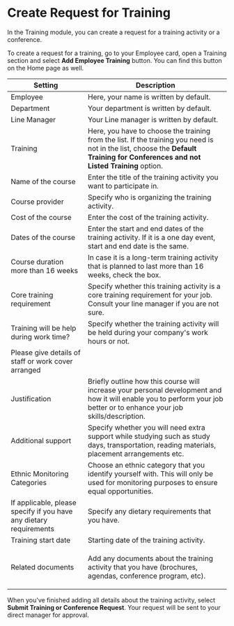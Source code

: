 # Create Request for Training

In the Training module, you can create a request for a training activity or a conference.

To create a request for a training, go to your Employee card, open a Training section and select **Add Employee Training** button. You can find this button on the Home page as well.

| Setting                                                            | Description                                                                                                                                                                        |
| ------------------------------------------------------------------ | ---------------------------------------------------------------------------------------------------------------------------------------------------------------------------------- |
| Employee                                                           | Here, your name is written by default.                                                                                                                                             |
| Department                                                         | Your department is written by default.                                                                                                                                             |
| Line Manager                                                       | Your Line manager is written by default.                                                                                                                                           |
| Training                                                           | Here, you have to choose the training from the list. If the training you need is not in the list, choose the **Default Training for Conferences and not Listed Training** option.  |
| Name of the course                                                 | Enter the title of the training activity you want to participate in.                                                                                                               |
| Course provider                                                    | Specify who is organizing the training activity.                                                                                                                                   |
| Cost of the course                                                 | Enter the cost of the training activity.                                                                                                                                           |
| Dates of the course                                                | Enter the start and end dates of the training activity. If it is a one day event, start and end date is the same.                                                                  |
| Course duration more than 16 weeks                                 | In case it is a long-term training activity that is planned to last more than 16 weeks, check the box.                                                                             |
| Core training requirement                                          | Specify whether this training activity is a core training requirement for your job. Consult your line manager if you are not sure.                                                 |
| Training will be help during work time?                            | Specify whether the training activity will be held during your company's work hours or not.                                                                                        |
| Please give details of staff or work cover arranged                |                                                                                                                                                                                    |
| Justification                                                      | Briefly outline how this course will increase your personal development and how it will enable you to perform your job better or to enhance your job skills/description.           |
| Additional support                                                 | Specify whether you will need extra support while studying such as study days, transportation, reading materials, placement arrangements etc.                                      |
| Ethnic Monitoring Categories                                       | Choose an ethnic category that you identify yourself with. This will only be used for monitoring purposes to ensure equal opportunities.                                           |
| If applicable, please specify if you have any dietary requirements | <p></p><p>Specify any dietary requirements that you have.</p>                                                                                                                      |
| Training start date                                                | Starting date of the training activity.                                                                                                                                            |
| Related documents                                                  | <p></p><p>Add any documents about the training activity that you have (brochures, agendas, conference program, etc).</p>                                                           |

When you've finished adding all details about the training activity, select **Submit Training or Conference Request**. Your request will be sent to your direct manager for approval.
